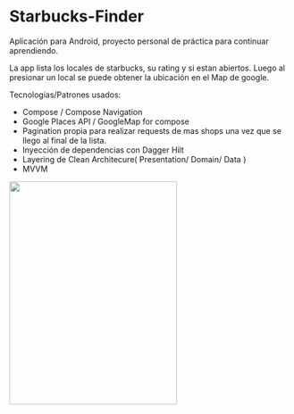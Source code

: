 # Starbucks-Finder

Aplicación para Android, proyecto personal de práctica para continuar aprendiendo.

La app lista los locales de starbucks, su rating y si estan abiertos.
Luego al presionar un local se puede obtener la ubicación en el Map de google.

Tecnologias/Patrones usados:

- Compose / Compose Navigation
- Google Places API / GoogleMap for compose
- Pagination propia para realizar requests de mas shops una vez que se llego al final de la lista.
- Inyección de dependencias con Dagger Hilt
- Layering de Clean Architecure( Presentation/ Domain/ Data )
- MVVM

<img src="[/images/output/video1.gif](https://github.com/JDuzy/Starbucks-Finder/blob/master/starbucksFinder.gif)" width="300" height="400"/>

